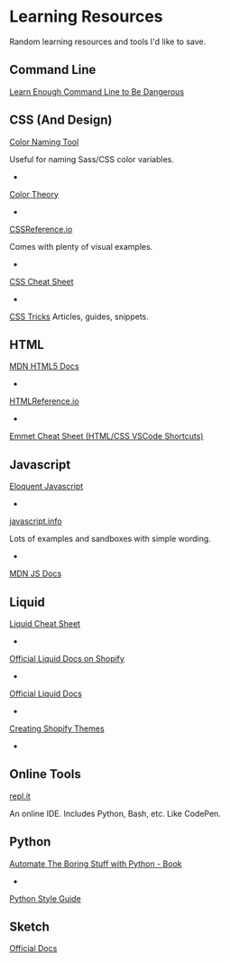 # Learning Resources
Random learning resources and tools I'd like to save.

## Command Line

[Learn Enough Command Line to Be Dangerous](https://www.learnenough.com/command-line-tutorial/basics)


## CSS (And Design)

[Color Naming Tool](https://www.color-blindness.com/color-name-hue/)

Useful for naming Sass/CSS color variables.

-

[Color Theory](https://www.youtube.com/watch?v=8xjR7QXQKJ0)

-

[CSSReference.io](https://cssreference.io/)

Comes with plenty of visual examples. 

-

[CSS Cheat Sheet](https://adam-marsden.co.uk/css-cheat-sheet)

-

[CSS Tricks](https://css-tricks.com/)
Articles, guides, snippets. 


## HTML
[MDN HTML5 Docs](https://developer.mozilla.org/en-US/docs/Web/Guide/HTML/HTML5)

-

[HTMLReference.io](https://htmlreference.io/)

-

[Emmet Cheat Sheet (HTML/CSS VSCode Shortcuts)](https://docs.emmet.io/cheat-sheet/)


## Javascript
[Eloquent Javascript](https://eloquentjavascript.net/)

-

[javascript.info](javascript.info)

Lots of examples and sandboxes with simple wording. 

-

[MDN JS Docs](https://developer.mozilla.org/en-US/docs/Web/JavaScript)


## Liquid

[Liquid Cheat Sheet](http://cheat.markdunkley.com/)

-

[Official Liquid Docs on Shopify](https://help.shopify.com/en/themes/liquid)

-

[Official Liquid Docs](https://shopify.github.io/liquid/)

-

[Creating Shopify Themes](https://help.shopify.com/en/themes/development)

-

## Online Tools
[repl.it](https://repl.it/languages)

An online IDE. Includes Python, Bash, etc. Like CodePen. 


## Python

[Automate The Boring Stuff with Python - Book](https://automatetheboringstuff.com/chapter0/)

-

[Python Style Guide](https://www.python.org/dev/peps/pep-0008/)


## Sketch
[Official Docs](https://www.sketch.com/docs/)

